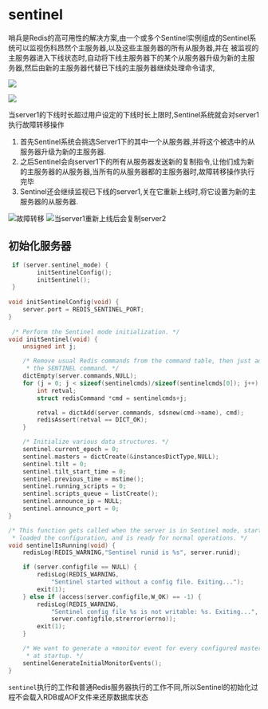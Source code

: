 # sentinel

  哨兵是Redis的高可用性的解决方案,由一个或多个Sentinel实例组成的Sentinel系统可以监视伤科昂然个主服务器,以及这些主服务器的所有从服务器,并在
被监视的主服务器进入下线状态时,自动将下线主服务器下的某个从服务器升级为新的主服务器,然后由新的主服务器代替已下线的主服务器继续处理命令请求,

![](https://res.weread.qq.com/wrepub/epub_622000_249)

![](https://res.weread.qq.com/wrepub/epub_622000_250)

当server1的下线时长超过用户设定的下线时长上限时,Sentinel系统就会对server1执行故障转移操作
  1. 首先Sentinel系统会挑选Server1下的其中一个从服务器,并将这个被选中的从服务器升级为新的主服务器.
  2. 之后Sentinel会向server1下的所有从服务器发送新的复制指令,让他们成为新的主服务器的从服务器,当所有的从服务器都的主服务器时,故障转移操作执行完毕
  3. Sentinel还会继续监视已下线的server1,关在它重新上线时,将它设置为新的主服务器的从服务器.

![故障转移](https://res.weread.qq.com/wrepub/epub_622000_251)
![当server1重新上线后会复制server2](https://res.weread.qq.com/wrepub/epub_622000_252)

## 初始化服务器
```c
 if (server.sentinel_mode) {
        initSentinelConfig();
        initSentinel();
 }
 
void initSentinelConfig(void) {
    server.port = REDIS_SENTINEL_PORT;
}
 
 /* Perform the Sentinel mode initialization. */
void initSentinel(void) {
    unsigned int j;

    /* Remove usual Redis commands from the command table, then just add
     * the SENTINEL command. */
    dictEmpty(server.commands,NULL);
    for (j = 0; j < sizeof(sentinelcmds)/sizeof(sentinelcmds[0]); j++) {
        int retval;
        struct redisCommand *cmd = sentinelcmds+j;

        retval = dictAdd(server.commands, sdsnew(cmd->name), cmd);
        redisAssert(retval == DICT_OK);
    }

    /* Initialize various data structures. */
    sentinel.current_epoch = 0;
    sentinel.masters = dictCreate(&instancesDictType,NULL);
    sentinel.tilt = 0;
    sentinel.tilt_start_time = 0;
    sentinel.previous_time = mstime();
    sentinel.running_scripts = 0;
    sentinel.scripts_queue = listCreate();
    sentinel.announce_ip = NULL;
    sentinel.announce_port = 0;
}

/* This function gets called when the server is in Sentinel mode, started,
 * loaded the configuration, and is ready for normal operations. */
void sentinelIsRunning(void) {
    redisLog(REDIS_WARNING,"Sentinel runid is %s", server.runid);

    if (server.configfile == NULL) {
        redisLog(REDIS_WARNING,
            "Sentinel started without a config file. Exiting...");
        exit(1);
    } else if (access(server.configfile,W_OK) == -1) {
        redisLog(REDIS_WARNING,
            "Sentinel config file %s is not writable: %s. Exiting...",
            server.configfile,strerror(errno));
        exit(1);
    }

    /* We want to generate a +monitor event for every configured master
     * at startup. */
    sentinelGenerateInitialMonitorEvents();
}
 ```
 
 `sentinel`执行的工作和普通Redis服务器执行的工作不同,所以Sentinel的初始化过程不会载入RDB或AOF文件来还原数据库状态
